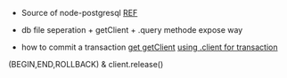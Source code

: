 - Source of node-postgresql [REF](https://node-postgres.com/)

- db file seperation + getClient + .query methode expose way
- how to  commit a transaction 
[get getClient](https://node-postgres.com/guides/project-structure)
[using .client for transaction](https://node-postgres.com/features/transactions)

(BEGIN,END,ROLLBACK) & client.release()
